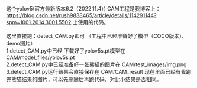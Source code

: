这个yolov5(官方最新版本6.2（2022.11.4）) CAM工程是我博客上：https://blog.csdn.net/rush9838465/article/details/114291144?spm=1001.2014.3001.5502
上使用的代码。<br>
<br>
这里直接跑：detect_CAM.py即可 （工程中已经准备好了模型（COCO版本）、demo图片）<br>
1.detect_CAM.py中已经 下载好了yolov5s.pt模型在 CAM/model_files/yolov5s.pt<br>
2.detect_CAM.py中已经准备好一张熊猫的图片在 CAM/test_images/img.png<br>
3.detect_CAM.py运行结果会直接保存在 CAM/CAM_result    现在里面已经有我跑完熊猫结果的图片，可以先删除后再跑代码，对比小结果是否相同。<br>
